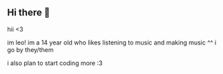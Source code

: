 ## Hi there 👋

<!--
**leotheteo/leotheteo** is a ✨ _special_ ✨ repository because its `README.md` (this file) appears on your GitHub profile.

Here are some ideas to get you started:

- 🔭 I’m currently working on ...
- 🌱 I’m currently learning ...
- 👯 I’m looking to collaborate on ...
- 🤔 I’m looking for help with ...
- 💬 Ask me about ...
- 📫 How to reach me: ...
- 😄 Pronouns: ...
- ⚡ Fun fact: ...
-->


hii <3

im leo! im a 14 year old who likes listening to music and making music ^^
i go by they/them

i also plan to start coding more :3

